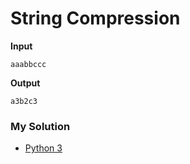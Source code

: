 # String Compression

**Input**
```
aaabbccc
```

**Output**
```
a3b2c3
```

### My Solution

- [Python 3](python3.py)